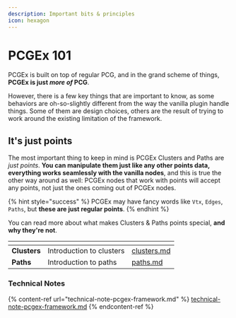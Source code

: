 ```yaml
---
description: Important bits & principles
icon: hexagon
---
```


# PCGEx 101

PCGEx is built on top of regular PCG, and in the grand scheme of things, **PCGEx is just&#x20;**_**more of**_**&#x20;PCG**.

However, there is a few key things that are important to know, as some behaviors are oh-so-slightly different from the way the vanilla plugin handle things. Some of them are design choices, others are the result of trying to work around the existing limitation of the framework.

## It's just points

The most important thing to keep in mind is PCGEx Clusters and Paths are _just points_. **You can manipulate them just like any other points data, everything works seamlessly with the vanilla nodes**, and this is true the other way around as well: PCGEx nodes that work with points will accept any points, not just the ones coming out of PCGEx nodes.

{% hint style="success" %}
PCGEx may have fancy words like `Vtx`, `Edges`, `Paths`, but **these are just regular points**.
{% endhint %}

You can read more about what makes Clusters & Paths points special, **and why they're not**.

<table data-card-size="large" data-view="cards"><thead><tr><th></th><th></th><th data-hidden data-card-target data-type="content-ref"></th></tr></thead><tbody><tr><td><strong>Clusters</strong></td><td>Introduction to clusters</td><td><a href="clusters.md">clusters.md</a></td></tr><tr><td><strong>Paths</strong></td><td>Introduction to paths</td><td><a href="paths.md">paths.md</a></td></tr></tbody></table>



### Technical Notes

{% content-ref url="technical-note-pcgex-framework.md" %}
[technical-note-pcgex-framework.md](technical-note-pcgex-framework.md)
{% endcontent-ref %}

